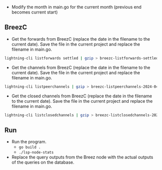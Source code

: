 - Modify the month in main.go for the current month (previous end becomes current start)

## BreezC
- Get the forwards from BreezC (replace the date in the filename to the current date). Save the file in the current project and replace the filename in main.go.

```bash
lightning-cli listforwards settled | gzip > breezc-listforwards-settled-2024-04-05.json.gz
```

- Get the channels from BreezC (replace the date in the filename to the current date). Save the file in the current project and replace the filename in main.go.

```bash
lightning-cli listpeerchannels | gzip > breezc-listpeerchannels-2024-04-05.json.gz
```

- Get the closed channels from BreezC (replace the date in the filename to the current date). Save the file in the current project and replace the filename in main.go.

```bash
lightning-cli listclosedchannels | gzip > breezc-listclosedchannels-2024-04-05.json.gz
```

## Run
- Run the program.
  - `go build .`
  - `./lsp-node-stats`
- Replace the query outputs from the Breez node with the actual outputs of the queries on the database.